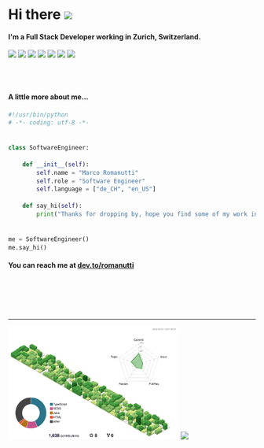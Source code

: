 # Hi there <img src="https://64.media.tumblr.com/318f2b781705db067f74b5768c8a5c35/tumblr_mi0wucFcyk1rsvwibo1_500.gifv" height="40">

#### I'm a Full Stack Developer working in Zurich, Switzerland.

<div class="inline-block">
  <img src="https://upload.wikimedia.org/wikiversity/de/thumb/b/b8/Java_cup.svg/480px-Java_cup.svg.png" height="25">
  <img src="https://logos-download.com/wp-content/uploads/2021/01/Spring_Logo-1536x1536.png" height="25">
  <img src="https://upload.wikimedia.org/wikipedia/commons/5/50/Angular-logo.png" height="25">
  <img src="https://upload.wikimedia.org/wikipedia/commons/3/3b/Javascript_Logo.png" height="25">
  <img src="https://upload.wikimedia.org/wikipedia/commons/thumb/4/4c/Typescript_logo_2020.svg/1024px-Typescript_logo_2020.svg.png" height="25">
  <img src="https://upload.wikimedia.org/wikipedia/commons/3/38/HTML5_Badge.svg" height="25">
  <img src="https://upload.wikimedia.org/wikipedia/commons/thumb/6/62/CSS3_logo.svg/1024px-CSS3_logo.svg.png" height="25">
</div>


<br/><br/>

#### A little more about me...

```python
#!/usr/bin/python
# -*- coding: utf-8 -*-


class SoftwareEngineer:

    def __init__(self):
        self.name = "Marco Romanutti"
        self.role = "Software Engineer"
        self.language = ["de_CH", "en_US"]

    def say_hi(self):
        print("Thanks for dropping by, hope you find some of my work interesting.")


me = SoftwareEngineer()
me.say_hi()

```

#### You can reach me at [dev.to/romanutti](https://dev.to/romanutti)

<br/><br/>
<br/><br/>

---
<div class="inline-block">
  <img src="./profile-3d-contrib/profile-green-animate.svg" height="230"/>
  <img src="https://mikeaparicio.com/images/fullstackdeveloper.gif" height="230"/>
</div>


